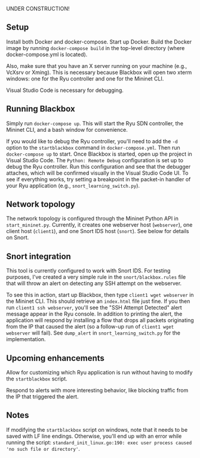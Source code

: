 UNDER CONSTRUCTION!

## Setup

Install both Docker and docker-compose. Start up Docker. Build the Docker image by running `docker-compose build` in the top-level directory (where docker-compose.yml is located).

Also, make sure that you have an X server running on your machine (e.g., VcXsrv or Xming). This is necessary because Blackbox will open two xterm windows: one for the Ryu controller and one for the Mininet CLI.

Visual Studio Code is necessary for debugging.

## Running Blackbox

Simply run `docker-compose up`. This will start the Ryu SDN controller, the Mininet CLI, and a bash window for convenience.

If you would like to debug the Ryu controller, you'll need to add the `-d` option to the `startblackbox` command in `docker-compose.yml`. Then run `docker-compose up` to start. Once Blackbox is started, open up the project in Visual Studio Code. The `Python: Remote Debug` configuration is set up to debug the Ryu controller. Run this configuration and see that the debugger attaches, which will be confirmed visually in the Visual Studio Code UI. To see if everything works, try setting a breakpoint in the packet-in handler of your Ryu application (e.g., `snort_learning_switch.py`).

## Network topology

The network topology is configured through the Mininet Python API in `start_mininet.py`. Currently, it creates one webserver host (`webserver`), one client host (`client1`), and one Snort IDS host (`snort`). See below for details on Snort.

## Snort integration

This tool is currently configured to work with Snort IDS. For testing purposes, I've created a very simple rule in the `snort/blackbox.rules` file that will throw an alert on detecting any SSH attempt on the webserver.

To see this in action, start up Blackbox, then type `client1 wget webserver` in the Mininet CLI. This should retrieve an `index.html` file just fine. If you then run `client1 ssh webserver`, you'll see the "SSH Attempt Detected" alert message appear in the Ryu console. In addition to printing the alert, the application will respond by installing a flow that drops all packets originating from the IP that caused the alert (so a follow-up run of `client1 wget webserver` will fail). See `dump_alert` in `snort_learning_switch.py` for the implementation.

## Upcoming enhancements

Allow for customizing which Ryu application is run without having to modify the `startblackbox` script.

Respond to alerts with more interesting behavior, like blocking traffic from the IP that triggered the alert.

## Notes

If modifying the `startblackbox` script on windows, note that it needs to be saved with LF line endings. Otherwise, you'll end up with an error while running the script: `standard_init_linux.go:190: exec user process caused 'no such file or directory'`.
